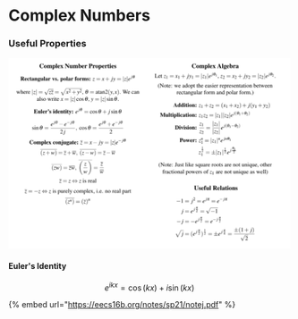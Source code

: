# Complex Numbers

### Useful Properties

![](../.gitbook/assets/image%20%2841%29.png)

#### Euler's Identity

$$
e^{ikx} = \cos(kx) + i\sin(kx)
$$

{% embed url="https://eecs16b.org/notes/sp21/notej.pdf" %}



